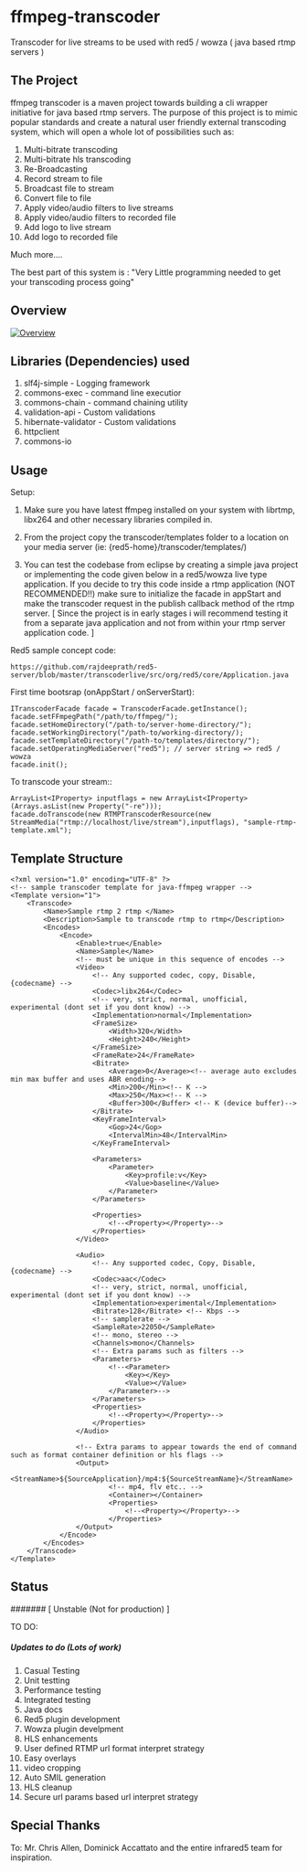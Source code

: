 # ffmpeg-transcoder

Transcoder for live streams to be used with red5 / wowza ( java based rtmp servers )



## The Project

ffmpeg transcoder is a maven project towards building a cli wrapper initiative for java based rtmp servers. The purpose of this project is to mimic popular standards and create a natural user friendly external transcoding system, which will open a whole lot of possibilities such as:

1. Multi-bitrate transcoding
2. Multi-bitrate hls transcoding
3. Re-Broadcasting
4. Record stream to file
5. Broadcast file to stream
6. Convert file to file
7. Apply video/audio filters to live streams
8. Apply video/audio filters to recorded file
9. Add logo to live stream
9. Add logo to recorded file

Much more....

The best part of this system is :  "Very Little programming needed to get your transcoding process going"

## Overview


[![Overview](https://github.com/rajdeeprath/poor-man-transcoder/blob/master/images/transcoder-service%20-%20small.png "Verifying")](https://github.com/rajdeeprath/poor-man-transcoder/blob/master/images/transcoder-service.png)


## Libraries (Dependencies) used

1. slf4j-simple - Logging framework
2. commons-exec - command line executior
3. commons-chain - command chaining utility
4. validation-api - Custom validations
5. hibernate-validator - Custom validations
6. httpclient
7. commons-io


## Usage

Setup:

1. Make sure you have latest ffmpeg installed on your system with librtmp, libx264 and other necessary libraries compiled in.

2. From the project copy the transcoder/templates folder to a location on your media server (ie: {red5-home}/transcoder/templates/)

3. You can test the codebase from eclipse by creating a simple java project or implementing the code given below in a red5/wowza live type application. If you decide to try this code inside a rtmp application (NOT RECOMMENDED!!) make sure to initialize the facade in appStart and make the transcoder request in the publish callback method of the rtmp server. [ Since the project is in early stages i will recommend testing it from a separate java application and not from within your rtmp server application code. ]

Red5 sample concept code:
```
https://github.com/rajdeeprath/red5-server/blob/master/transcoderlive/src/org/red5/core/Application.java
```


First time bootsrap (onAppStart / onServerStart):
```
ITranscoderFacade facade = TranscoderFacade.getInstance();
facade.setFFmpegPath("/path/to/ffmpeg/");
facade.setHomeDirectory("/path-to/server-home-directory/");
facade.setWorkingDirectory("/path-to/working-directory/);
facade.setTemplateDirectory("/path-to/templates/directory/");
facade.setOperatingMediaServer("red5"); // server string => red5 / wowza
facade.init();
```

To transcode your stream::
```
ArrayList<IProperty> inputflags = new ArrayList<IProperty>(Arrays.asList(new Property("-re")));
facade.doTranscode(new RTMPTranscoderResource(new StreamMedia("rtmp://localhost/live/stream"),inputflags), "sample-rtmp-template.xml");
```


## Template Structure

```
<?xml version="1.0" encoding="UTF-8" ?>
<!-- sample transcoder template for java-ffmpeg wrapper -->
<Template version="1">
	<Transcode>
		<Name>Sample rtmp 2 rtmp </Name>
		<Description>Sample to transcode rtmp to rtmp</Description>	
		<Encodes>
			<Encode>
				<Enable>true</Enable>
				<Name>Sample</Name>								
				<!-- must be unique in this sequence of encodes -->
				<Video>
					<!-- Any supported codec, copy, Disable, {codecname} -->
					<Codec>libx264</Codec>
					<!-- very, strict, normal, unofficial, experimental (dont set if you dont know) -->
					<Implementation>normal</Implementation>
					<FrameSize>
						<Width>320</Width>
						<Height>240</Height>
					</FrameSize>
					<FrameRate>24</FrameRate>
					<Bitrate>
						<Average>0</Average><!-- average auto excludes min max buffer and uses ABR enoding-->
						<Min>200</Min><!-- K -->
						<Max>250</Max><!-- K -->
						<Buffer>300</Buffer> <!-- K (device buffer)-->
					</Bitrate> 
					<KeyFrameInterval>
						<Gop>24</Gop>
						<IntervalMin>48</IntervalMin>
					</KeyFrameInterval>
					
					<Parameters>
						<Parameter>
							<Key>profile:v</Key>
							<Value>baseline</Value>
						</Parameter>
					</Parameters>
					
					<Properties>
						<!--<Property></Property>-->
					</Properties>
				</Video>
				
				<Audio>
					<!-- Any supported codec, Copy, Disable, {codecname} -->
					<Codec>aac</Codec>
					<!-- very, strict, normal, unofficial, experimental (dont set if you dont know) -->
					<Implementation>experimental</Implementation>
					<Bitrate>128</Bitrate> <!-- Kbps -->
					<!-- samplerate -->
					<SampleRate>22050</SampleRate>
					<!-- mono, stereo -->
					<Channels>mono</Channels>
					<!-- Extra params such as filters -->
					<Parameters> 
						<!--<Parameter>
							<Key></Key>
							<Value></Value>
						</Parameter>-->
					</Parameters>
					<Properties>
						<!--<Property></Property>-->
					</Properties>
				</Audio>
				
				<!-- Extra params to appear towards the end of command such as format container definition or hls flags -->		
				<Output>
						<StreamName>${SourceApplication}/mp4:${SourceStreamName}</StreamName>
						<!-- mp4, flv etc.. -->
						<Container></Container>
						<Properties>
							<!--<Property></Property>-->
						</Properties>
				</Output>
			</Encode>
		</Encodes>
	</Transcode>
</Template>

```

## Status

####### [ Unstable (Not for production) ]


TO DO:

##### Updates to do (Lots of work)

1. Casual Testing
2. Unit testting
3. Performance testing
4. Integrated testing
5. Java docs
6. Red5 plugin development
7. Wowza plugin develpment
8. HLS enhancements
9. User defined RTMP url format interpret strategy
10. Easy overlays
11. video cropping
12. Auto SMIL generation
13. HLS cleanup
14. Secure url params based url interpret strategy



## Special Thanks

To: Mr. Chris Allen, Dominick Accattato and the entire infrared5 team for inspiration.